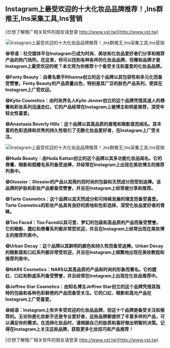 ## **Instagram上最受欢迎的十大化妆品品牌推荐！,Ins群推王,Ins采集工具,Ins营销**

[😍想了解推广相关软件的朋友请登录 http://www.vst.tw](http://www.vst.tw)

 <center><img src="https://vst.tw/MP4/tuiguang/png/2.png" alt="Instagram上最受欢迎的十大化妆品品牌推荐！,Ins群推王,Ins采集工具,Ins营销"></center>

**😄导语：社交媒体平台Instagram已成为时尚、美妆和化妆品爱好者们分享和推荐产品的热门场所。在这里，你可以找到各种各样的化妆品品牌，但哪些品牌才是Instagram上最受欢迎的呢？本文将为你推荐十个备受关注和喜爱的化妆品品牌。**

**😄Fenty Beauty：由著名歌手Rihanna创立的这个品牌以其包容性和多元化而备受赞誉。Fenty Beauty的产品质量出色，特别是其广泛的肤色产品系列，使其在Instagram上广受欢迎。**

**😄Kylie Cosmetics：由时尚界名人Kylie Jenner创立的这个品牌凭借其迷人的唇膏和彩妆系列迅速走红。它的产品经常在Instagram上被博主和明星推荐，深受年轻女性喜爱。**

**😄Anastasia Beverly Hills：这个品牌以其高品质的眉笔和眼影盘而闻名。其丰富的色彩选择和优秀的持久性吸引了无数化妆品爱好者，在Instagram上广受关注。**

 <center><img src="https://vst.tw/MP4/tuiguang/png/6.png" alt="Instagram上最受欢迎的十大化妆品品牌推荐！,Ins群推王,Ins采集工具,Ins营销"></center>

**😄Huda Beauty：由Huda Kattan创立的这个品牌以其多功能化妆品闻名。它的唇膏、眼影和假睫毛系列备受追捧，并经常在Instagram上出现在美妆博主的推荐列表中。**

**😄Glossier：Glossier的产品以其简约而时尚的包装和天然成分而受到追捧。该品牌的护肤和彩妆产品都备受赞誉，并且在Instagram上经常被分享和推荐。**

**😄Tarte Cosmetics：这个品牌以其天然成分和可持续发展的理念而备受喜爱。Tarte Cosmetics的彩妆产品具有良好的质地和色彩选择，深受化妆品爱好者的青睐。**

**😄Too Faced：Too Faced以其可爱、梦幻的包装和高品质的产品而备受赞誉。它的眼影、腮红和唇膏系列都非常受欢迎，并且在Instagram上经常出现在美妆博主的推荐列表中。**

**😄Urban Decay：这个品牌以其鲜明的颜色和持久性而备受追捧。Urban Decay的眼影盘和口红系列都非常受欢迎，并且在Instagram上频繁地出现在美妆教程和推荐列表中。**

**😄NARS Cosmetics：NARS以其高品质的产品和时尚的形象而著名。它的腮红、口红和粉底系列备受赞誉，并且经常在Instagram上出现在化妆品推荐中。**

**😄Jeffree Star Cosmetics：由知名博主Jeffree Star创立的这个品牌凭借其独特的包装和各种色彩鲜艳的产品而备受关注。它的口红、眼影和高光产品在Instagram上广受喜爱。**

**😄结语：Instagram上有许多受欢迎的化妆品品牌，但这十个品牌是备受关注和推荐的。无论你是化妆新手还是专业爱好者，这些品牌都提供了丰富多样的产品，可以满足你的需求。在选择化妆品时，请根据自己的肤质和喜好做出明智的决策。记得在Instagram上关注这些品牌，获取更多化妆技巧和产品推荐！**

[😍想了解推广相关软件的朋友请登录 http://www.vst.tw](http://www.vst.tw)



